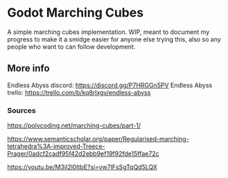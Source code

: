 # Godot Marching Cubes
A simple marching cubes implementation. WIP, meant to document my progress to make it a smidge easier for anyone else trying this, also so any people who want to can follow development.

## More info
Endless Abyss discord: https://discord.gg/P7HRGGn5PV
Endless Abyss trello: https://trello.com/b/kq8rlxgv/endless-abyss
### Sources
https://polycoding.net/marching-cubes/part-1/

https://www.semanticscholar.org/paper/Regularised-marching-tetrahedra%3A-improved-Treece-Prager/0adcf2cadf95f42d2ebb9ef19f92fde15ffae72c

https://youtu.be/M3iI2l0ltbE?si=yw7lFsSgTqQd5LQX

